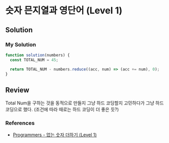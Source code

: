 # 슷자 믄지열과 영단어 (Level 1)

## Solution

### My Solution

```js
function solution(numbers) {
  const TOTAL_NUM = 45;

  return TOTAL_NUM - numbers.reduce((acc, num) => (acc += num), 0);
}
```

## Review

Total Num을 구하는 것을 동적으로 만들지 그냥 하드 코딩할지 고민하다가 그냥 하드코딩으로 했다. (조건에 따라 때로는 하드 코딩이 더 좋은 듯?)

### References

- [Programmers - 없는 숫자 더하기 (Level 1)](https://programmers.co.kr/learn/courses/30/lessons/86051)
